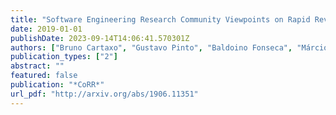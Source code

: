 ```yaml
---
title: "Software Engineering Research Community Viewpoints on Rapid Reviews"
date: 2019-01-01
publishDate: 2023-09-14T14:06:41.570301Z
authors: ["Bruno Cartaxo", "Gustavo Pinto", "Baldoino Fonseca", "Márcio Ribeiro", "Pedro Pinheiro", "Sérgio Soares", "Maria Teresa Baldassarre"]
publication_types: ["2"]
abstract: ""
featured: false
publication: "*CoRR*"
url_pdf: "http://arxiv.org/abs/1906.11351"
---
```


